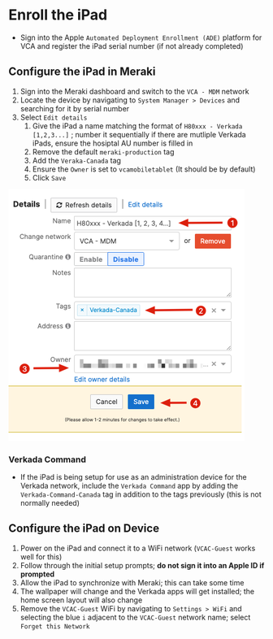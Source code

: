 # Enroll the iPad

- Sign into the Apple `Automated Deployment Enrollment (ADE)` platform for VCA and register the iPad serial number (if not already completed)

## Configure the iPad in Meraki

1. Sign into the Meraki dashboard and switch to the `VCA - MDM` network
2. Locate the device by navigating to `System Manager > Devices` and searching for it by serial number
3. Select `Edit details`
   1. Give the iPad a name matching the format of `H80xxx - Verkada [1,2,3...]` ; number it sequentially if there are mutliple Verkada iPads, ensure the hosiptal AU number is filled in
   2. Remove the default `meraki-production` tag
   3. Add the `Veraka-Canada` tag
   4. Ensure the `Owner` is set to `vcamobiletablet` (It should be by default)
   5. Click `Save`

![meraki_mdm_ipad_example](images/ipad_1.png)

### Verkada Command

- If the iPad is being setup for use as an administration device for the Verkada network, include the `Verkada Command` app by adding the `Verkada-Command-Canada` tag in addition to the tags previously (this is not normally needed)

## Configure the iPad on Device

1. Power on the iPad and connect it to a WiFi network (`VCAC-Guest` works well for this)
2. Follow through the initial setup prompts; **do not sign it into an Apple ID if prompted**
3. Allow the iPad to synchronize with Meraki; this can take some time
4. The wallpaper will change and the Verkada apps will get installed; the home screen layout will also change
5. Remove the `VCAC-Guest` WiFi by navigating to `Settings > WiFi` and selecting the blue `i` adjacent to the `VCAC-Guest` network name; select `Forget this Network`
